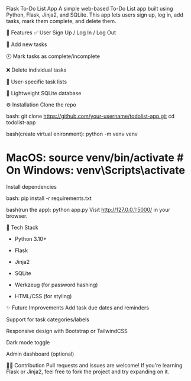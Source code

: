 Flask To-Do List App
A simple web-based To-Do List app built using Python, Flask, Jinja2, and SQLite. This app lets users sign up, log in, add tasks, mark them complete, and delete them.

🚀 Features
✅ User Sign Up / Log In / Log Out

📝 Add new tasks

🕗 Mark tasks as complete/incomplete

❌ Delete individual tasks

🔐 User-specific task lists

📁 Lightweight SQLite database


⚙️ Installation
Clone the repo

bash:
git clone https://github.com/your-username/todolist-app.git
cd todolist-app


bash(create virtual enironment):
python -m venv venv
# MacOS: source venv/bin/activate    # On Windows: venv\Scripts\activate
Install dependencies

bash:
pip install -r requirements.txt

bash(run the app):
python app.py
Visit http://127.0.0.1:5000/ in your browser.

🧪 Tech Stack
- Python 3.10+

- Flask

- Jinja2

- SQLite

- Werkzeug (for password hashing)

- HTML/CSS (for styling)


✨ Future Improvements
Add task due dates and reminders

Support for task categories/labels

Responsive design with Bootstrap or TailwindCSS

Dark mode toggle

Admin dashboard (optional)

🙋‍♀️ Contribution
Pull requests and issues are welcome! If you're learning Flask or Jinja2, feel free to fork the project and try expanding on it.

